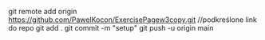 git remote add origin https://github.com/PawelKocon/ExercisePagew3copy.git //podkreślone link do repo
git add .
git commit -m "setup"
git push -u origin main
